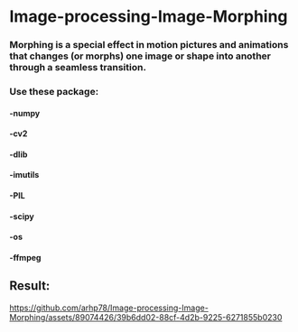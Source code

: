 # Image-processing-Image-Morphing

### Morphing is a special effect in motion pictures and animations that changes (or morphs) one image or shape into another through a seamless transition.

### Use these package:
#### -numpy
#### -cv2 
#### -dlib
#### -imutils
#### -PIL
#### -scipy
#### -os
#### -ffmpeg
## Result:


https://github.com/arhp78/Image-processing-Image-Morphing/assets/89074426/39b6dd02-88cf-4d2b-9225-6271855b0230


